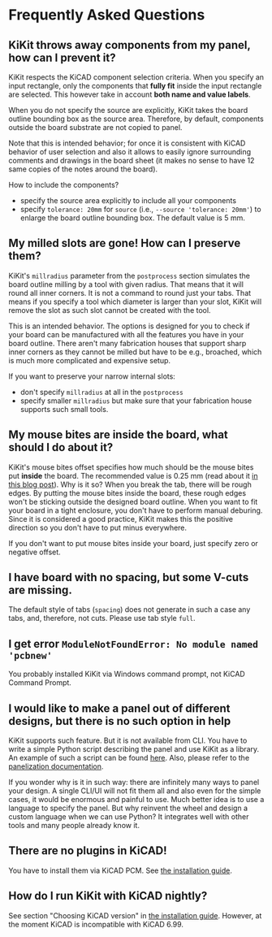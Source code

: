 # Frequently Asked Questions

## KiKit throws away components from my panel, how can I prevent it?

KiKit respects the KiCAD component selection criteria. When you specify an input
rectangle, only the components that **fully fit** inside the input rectangle are
selected. This however take in account **both name and value labels**.

When you do not specify the source are explicitly, KiKit takes the board outline
bounding box as the source area. Therefore, by default, components outside the
board substrate are not copied to panel.

Note that this is intended behavior; for once it is consistent with KiCAD
behavior of user selection and also it allows to easily ignore surrounding
comments and drawings in the board sheet (it makes no sense to have 12 same
copies of the notes around the board).

How to include the components?
- specify the source area explicitly to include all your components
- specify `tolerance: 20mm` for `source` (i.e., `--source 'tolerance: 20mm'`) to
  enlarge the board outline bounding box. The default value is 5 mm.

## My milled slots are gone! How can I preserve them?

KiKit's `millradius` parameter from the `postprocess` section simulates the
board outline milling by a tool with given radius. That means that it will round
all inner corners. It is not a command to round just your tabs. That means if
you specify a tool which diameter is larger than your slot, KiKit will remove
the slot as such slot cannot be created with the tool.

This is an intended behavior. The options is designed for you to check if your
board can be manufactured with all the features you have in your board outline.
There aren't many fabrication houses that support sharp inner corners as they
cannot be milled but have to be e.g., broached, which is much more complicated
and expensive setup.

If you want to preserve your narrow internal slots:
- don't specify `millradius` at all in the `postprocess`
- specify smaller `millradius` but make sure that your fabrication house
  supports such small tools.

## My mouse bites are inside the board, what should I do about it?

KiKit's mouse bites offset specifies how much should be the mouse bites put
**inside** the board. The recommended value is 0.25 mm (read about it [in this
blog
post](https://web.archive.org/web/20150415040424/http://blogs.mentor.com/tom-hausherr/blog/tag/mouse-bite/)).
Why is it so? When you break the tab, there will be rough edges. By putting the
mouse bites inside the board, these rough edges won't be sticking outside the
designed board outline. When you want to fit your board in a tight enclosure,
you don't have to perform manual deburing. Since it is considered a good
practice, KiKit makes this the positive direction so you don't have to put minus
everywhere.

If you don't want to put mouse bites inside your board, just specify zero or
negative offset.

## I have board with no spacing, but some V-cuts are missing.

The default style of tabs (`spacing`) does not generate in such a case any tabs,
and, therefore, not cuts. Please use tab style `full`.

## I get error `ModuleNotFoundError: No module named 'pcbnew'`

You probably installed KiKit via Windows command prompt, not KiCAD Command
Prompt.

## I would like to make a panel out of different designs, but there is no such option in help

KiKit supports such feature. But it is not available from CLI. You have to write
a simple Python script describing the panel and use KiKit as a library. An
example of such a script can be found
[here](https://github.com/RoboticsBrno/RB0002-BatteryPack/blob/baa010a6cda7d175eb96d8e656043b8ac2444515/scripts/panelizeBattery.py).
Also, please refer to the [panelization
documentation](https://github.com/yaqwsx/KiKit/blob/master/doc/panelization.md).

If you wonder why is it in such way: there are infinitely many ways to panel
your design. A single CLI/UI will not fit them all and also even for the simple
cases, it would be enormous and painful to use. Much better idea is to use a
language to specify the panel. But why reinvent the wheel and design a custom
language when we can use Python? It integrates well with other tools and many
people already know it.

## There are no plugins in KiCAD!

You have to install them via KiCAD PCM. See [the installation
guide](installation.md).

## How do I run KiKit with KiCAD nightly?

See section "Choosing KiCAD version" in [the installation
guide](installation.md). However, at the moment KiCAD is incompatible with KiCAD
6.99.
